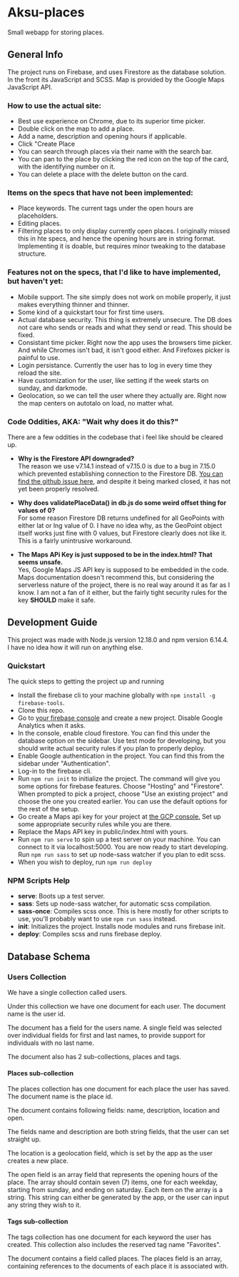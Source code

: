 # Aksu-places

Small webapp for storing places.

## General Info
The project runs on Firebase, and uses Firestore as the database solution. In the front its JavaScript and SCSS. Map is provided by the Google Maps JavaScript API.

### How to use the actual site:

* Best use experience on Chrome, due to its superior time picker.
* Double click on the map to add a place.
* Add a name, description and opening hours if applicable.
* Click "Create Place
* You can search through places via their name with the search bar.
* You can pan to the place by clicking the red icon on the top of the card, with the identifying number on it.
* You can delete a place with the delete button on the card.


### Items on the specs that have not been implemented:

* Place keywords. The current tags under the open hours are placeholders.
* Editing places.
* Filtering places to only display currently open places. I originally missed this in hte specs, and hence the opening hours are in string format. Implementing it is doable, but requires minor tweaking to the database structure.

### Features not on the specs, that I'd like to have implemented, but haven't yet:

* Mobile support. The site simply does not work on mobile properly, it just makes everything thinner and thinner.
* Some kind of a quickstart tour for first time users.
* Actual database security. This thing is extremely unsecure. The DB does not care who sends or reads and what they send or read. This should be fixed.
* Consistant time picker. Right now the app uses the browsers time picker. And while Chromes isn't bad, it isn't good either. And Firefoxes picker is painful to use.
* Login persistance. Currently the user has to log in every time they reload the site.
* Have customization for the user, like setting if the week starts on sunday, and darkmode.
* Geolocation, so we can tell the user where they actually are. Right now the map centers on autotalo on load, no matter what.


### Code Oddities, AKA: "Wait why does it do this?"

There are a few oddities in the codebase that i feel like should be cleared up.

* **Why is the Firestore API downgraded?**  
The reason we use v7.14.1 instead of v7.15.0 is due to a bug in 7.15.0 which prevented establishing connection to the Firestore DB. [You can find the github issue here](https://github.com/firebase/firebase-js-sdk/issues/3179), and despite it being marked closed, it has not yet been properly resolved.

* **Why does validatePlaceData() in db.js do some weird offset thing for values of 0?**  
For some reason Firestore DB returns undefined for all GeoPoints with either lat or lng value of 0. I have no idea why, as the GeoPoint object itself works just fine with 0 values, but Firestore clearly does not like it.  This is a fairly unintrusive workaround.

* **The Maps APi Key is just supposed to be in the index.html? That seems unsafe.**  
Yes, Google Maps JS API key is supposed to be embedded in the code. Maps documentation doesn't recommend this, but considering the serverless nature of the project, there is no real way around it as far as I know. I am not a fan of it either, but the fairly tight security rules for the key **SHOULD** make it safe.


## Development Guide
This project was made with Node.js version 12.18.0 and npm version 6.14.4.  
I have no idea how it will run on anything else.

### Quickstart
The quick steps to getting the project up and running

* Install the firebase cli to your machine globally with `npm install -g firebase-tools`.
* Clone this repo.
* Go to [your firebase console](https://console.firebase.google.com) and create a new project. Disable Google Analytics when it asks.
* In the console, enable cloud firestore. You can find this under the database option on the sidebar. Use test mode for developing, but you should write actual security rules if you plan to properly deploy.
* Enable Google authentication in the project. You can find this from the sidebar under "Authentication".
* Log-in to the firebase cli.
* Run `npm run init` to initialize the project. The command will give you some options for firebase features. Choose "Hosting" and "Firestore". When prompted to pick a project, choose "Use an existing project" and choose the one you created earlier. You can use the default options for the rest of the setup.
* Go create a Maps api key for your project at [the GCP console.](https://console.cloud.google.com/google/maps-apis/start) Set up some appropriate security rules while you are there.
* Replace the Maps API key in public/index.html with yours.
* Run `npm run serve` to spin up a test server on your machine. You can connect to it via localhost:5000. You are now ready to start developing. Run `npm run sass` to set up node-sass watcher if you plan to edit scss.
* When you wish to deploy, run `npm run deploy`

### NPM Scripts Help

* **serve**: Boots up a test server.
* **sass**: Sets up node-sass watcher, for automatic scss compilation.
* **sass-once**: Compiles scss once. This is here mostly for other scripts to use, you'll probably want to use `npm run sass` instead.
* **init**: Initializes the project. Installs node modules and runs firebase init.
* **deploy**: Compiles scss and runs firebase deploy.

## Database Schema

### Users Collection

We have a single collection called users.

Under this collection we have one document for each user. The document name is the user id.

The document has a field for the users name. A single field was selected over individual fields for first and last names, to provide support for individuals with no last name.

The document also has 2 sub-collections, places and tags.

#### Places sub-collection

The places collection has one document for each place the user has saved. The document name is the place id.

The document contains following fields: name, description, location and open.

The fields name and description are both string fields, that the user can set straight up.

The location is a geolocation field, which is set by the app as the user creates a new place.

The open field is an array field that represents the opening hours of the place. The array should contain seven (7) items, one for each weekday, starting from sunday, and ending on saturday. Each item on the array is a string. This string can either be generated by the app, or the user can input any string they wish to it.

#### Tags sub-collection

The tags collection has one document for each keyword the user has created. This collection also includes the reserved tag name "Favorites".

The document contains a field called places. The places field is an array, containing references to the documents of each place it is associated with.
